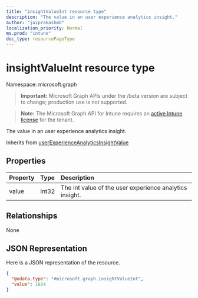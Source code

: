 ```yaml
---
title: "insightValueInt resource type"
description: "The value in an user experience analytics insight."
author: "jaiprakashmb"
localization_priority: Normal
ms.prod: "intune"
doc_type: resourcePageType
---
```


# insightValueInt resource type

Namespace: microsoft.graph

> **Important:** Microsoft Graph APIs under the /beta version are subject to change; production use is not supported.

> **Note:** The Microsoft Graph API for Intune requires an [active Intune license](https://go.microsoft.com/fwlink/?linkid=839381) for the tenant.

The value in an user experience analytics insight.


Inherits from [userExperienceAnalyticsInsightValue](../resources/intune-devices-userexperienceanalyticsinsightvalue.md)

## Properties
|Property|Type|Description|
|:---|:---|:---|
|value|Int32|The int value of the user experience analytics insight.|

## Relationships
None

## JSON Representation
Here is a JSON representation of the resource.
<!-- {
  "blockType": "resource",
  "@odata.type": "microsoft.graph.insightValueInt"
}
-->
``` json
{
  "@odata.type": "#microsoft.graph.insightValueInt",
  "value": 1024
}
```
